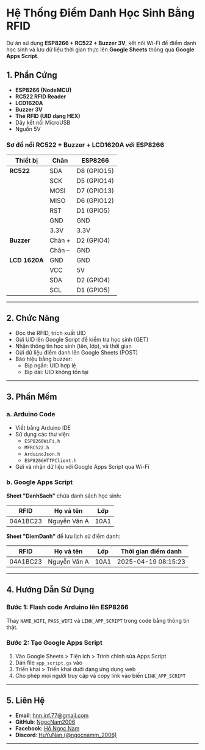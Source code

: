 # Hệ Thống Điểm Danh Học Sinh Bằng RFID

Dự án sử dụng **ESP8266 + RC522 + Buzzer 3V**, kết nối Wi-Fi để điểm danh học sinh và lưu dữ liệu thời gian thực lên **Google Sheets** thông qua **Google Apps Script**.

## 1. Phần Cứng

- **ESP8266 (NodeMCU)**
- **RC522 RFID Reader**
- **LCD1620A**
- **Buzzer 3V**
- **Thẻ RFID (UID dạng HEX)**
- Dây kết nối MicroUSB
- Nguồn 5V

### Sơ đồ nối RC522 + Buzzer + LCD1620A với ESP8266

| Thiết bị     | Chân        | ESP8266         |
|--------------|-------------|-----------------|
| **RC522**    | SDA         | D8 (GPIO15)     |
|              | SCK         | D5 (GPIO14)     |
|              | MOSI        | D7 (GPIO13)     |
|              | MISO        | D6 (GPIO12)     |
|              | RST         | D1 (GPIO5)      |
|              | GND         | GND             |
|              | 3.3V        | 3.3V            |
| **Buzzer**   | Chân +      | D2 (GPIO4)      |
|              | Chân –      | GND             |
|**LCD 1620A** | GND         | GND             |
|              | VCC         | 5V              |
|              | SDA         | D2 (GPIO4)      |
|              | SCL         | D1 (GPIO5)      |

---

## 2. Chức Năng

- Đọc thẻ RFID, trích xuất UID
- Gửi UID lên Google Script để kiểm tra học sinh (GET)
- Nhận thông tin học sinh (tên, lớp), và thời gian
- Gửi dữ liệu điểm danh lên Google Sheets (POST)
- Báo hiệu bằng buzzer:
  - Bíp ngắn: UID hợp lệ
  - Bíp dài: UID không tồn tại

---

## 3. Phần Mềm

### a. Arduino Code

- Viết bằng Arduino IDE
- Sử dụng các thư viện:
  - `ESP8266WiFi.h`
  - `MFRC522.h`
  - `ArduinoJson.h`
  - `ESP8266HTTPClient.h`
- Gửi và nhận dữ liệu với Google Apps Script qua Wi-Fi

### b. Google Apps Script

**Sheet "DanhSach"** chứa danh sách học sinh:

| RFID       | Họ và tên     | Lớp   |
|------------|----------------|--------|
| 04A1BC23   | Nguyễn Văn A   | 10A1  |

**Sheet "DiemDanh"** để lưu lịch sử điểm danh:

| RFID       | Họ và tên     | Lớp   | Thời gian điểm danh         |
|------------|----------------|--------|------------------------------|
| 04A1BC23   | Nguyễn Văn A   | 10A1  | 2025-04-19 08:15:23         |

---

## 4. Hướng Dẫn Sử Dụng

### Bước 1: Flash code Arduino lên ESP8266  
Thay `NAME_WIFI`, `PASS_WIFI` và `LINK_APP_SCRIPT` trong code bằng thông tin thật.

### Bước 2: Tạo Google Apps Script

1. Vào Google Sheets > Tiện ích > Trình chỉnh sửa Apps Script
2. Dán file `app_script.gs` vào
3. Triển khai > Triển khai dưới dạng ứng dụng web
4. Cho phép mọi người truy cập và copy link vào biến `LINK_APP_SCRIPT`

---
## 5. Liên Hệ

- **Email**: [hnn.inf.77@gmail.com](mailto:hnn.inf.77@gmail.com)
- **GitHub**: [NgocNam2006](https://github.com/NgocNam2006)
- **Facebook**: [Hồ Ngọc Nam](https://facebook.com/namdz.pro.2006)
- **Discord**: [HuYuNan (@ngocnamm_2006)](https://discord.gg/QMfA6kVY)
--- 
